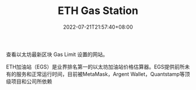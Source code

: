 ﻿---
weight: 
title: "ETH Gas Station"
description: "查看以太坊最新区块 Gas Limit 设置的网站"
date: 2022-07-21T21:57:40+08:00
lastmod: 2022-07-21T16:45:40+08:00
draft: false
authors: ["MineW"]
featuredImage: "eth-gas-station.jpg"
link: "https://legacy.ethgasstation.info/"
tags: ["区块链浏览器","ETH Gas Station"]
categories: ["navigation"]
navigation: ["区块链浏览器"]
lightgallery: true
toc: true
pinned: false
recommend: false
recommend1: false
---
查看以太坊最新区块 Gas Limit 设置的网站。

ETH加油站（EGS）是业界排名第一的以太坊加油站价格估算器。EGS提供前所未有的服务和正常运行时间，目前被MetaMask，Argent Wallet，Quantstamp等顶级项目和公司所依赖